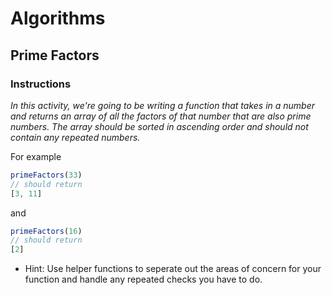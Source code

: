 # Algorithms

## Prime Factors

### Instructions

_In this activity, we're going to be writing a function that takes in a number and returns an array of all the factors of that number that are also prime numbers. The array should be sorted in ascending order and should not contain any repeated numbers._

For example

```javascript
primeFactors(33)
// should return
[3, 11]
```

and

```javascript
primeFactors(16)
// should return
[2]
```

* Hint: Use helper functions to seperate out the areas of concern for your function and handle any repeated checks you have to do.